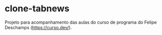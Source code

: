 # clone-tabnews
Projeto para acompanhamento das aulas do curso de programa do Felipe Deschamps (https://curso.dev/). 
